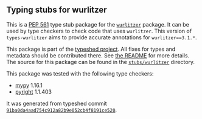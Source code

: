 ## Typing stubs for wurlitzer

This is a [PEP 561](https://peps.python.org/pep-0561/) type stub package for
the [`wurlitzer`](https://github.com/minrk/wurlitzer) package. It can be used by type checkers
to check code that uses `wurlitzer`. This version of
`types-wurlitzer` aims to provide accurate annotations for
`wurlitzer==3.1.*`.

This package is part of the [typeshed project](https://github.com/python/typeshed).
All fixes for types and metadata should be contributed there.
See [the README](https://github.com/python/typeshed/blob/main/README.md)
for more details. The source for this package can be found in the
[`stubs/wurlitzer`](https://github.com/python/typeshed/tree/main/stubs/wurlitzer)
directory.

This package was tested with the following type checkers:
* [mypy](https://github.com/python/mypy/) 1.16.1
* [pyright](https://github.com/microsoft/pyright) 1.1.403

It was generated from typeshed commit
[`91ba0da4aad754c912a82b9e052cb4f8191ce520`](https://github.com/python/typeshed/commit/91ba0da4aad754c912a82b9e052cb4f8191ce520).